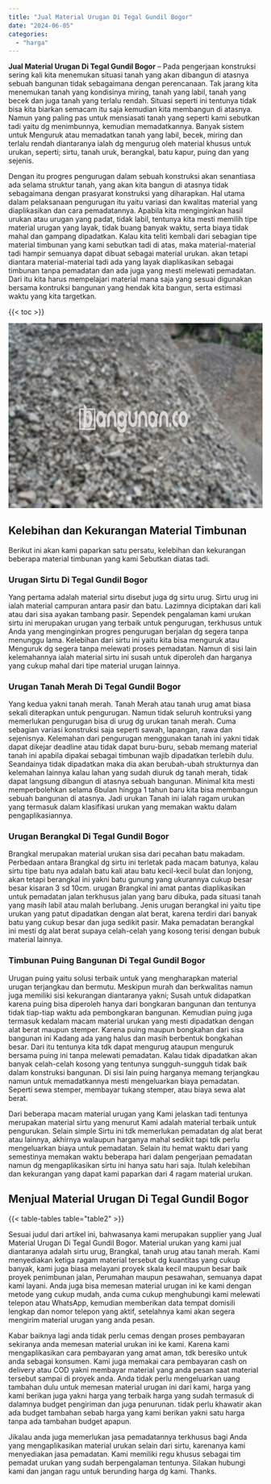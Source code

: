 ```yaml
---
title: "Jual Material Urugan Di Tegal Gundil Bogor"
date: "2024-06-05"
categories: 
  - "harga"
---
```


**Jual Material Urugan Di Tegal Gundil Bogor** – Pada pengerjaan konstruksi sering kali kita menemukan situasi tanah yang akan dibangun di atasnya sebuah bangunan tidak sebagaimana dengan perencanaan. Tak jarang kita menemukan tanah yang kondisinya miring, tanah yang labil, tanah yang becek dan juga tanah yang terlalu rendah. Situasi seperti ini tentunya tidak bisa kita biarkan semacam itu saja kemudian kita membangun di atasnya. Namun yang paling pas untuk mensiasati tanah yang seperti kami sebutkan tadi yaitu dg menimbunnya, kemudian memadatkannya. Banyak sistem untuk Menguruk atau memadatkan tanah yang labil, becek, miring dan terlalu rendah diantaranya ialah dg mengurug oleh material khusus untuk urukan, seperti; sirtu, tanah uruk, berangkal, batu kapur, puing dan yang sejenis.

Dengan itu progres pengurugan dalam sebuah konstruksi akan senantiasa ada selama struktur tanah, yang akan kita bangun di atasnya tidak sebagaimana dengan prasyarat konstruksi yang diharapkan. Hal utama dalam pelaksanaan pengurugan itu yaitu variasi dan kwalitas material yang diaplikasikan dan cara pemadatannya. Apabila kita menginginkan hasil urukan atau urugan yang padat, tidak labil, tentunya kita mesti memilih tipe material urugan yang layak, tidak buang banyak waktu, serta biaya tidak mahal dan gampang dipadatkan. Kalau kita teliti kembali dari sebagian tipe material timbunan yang kami sebutkan tadi di atas, maka material-material tadi hampir semuanya dapat dibuat sebagai material urukan. akan tetapi diantara material-material tadi ada yang layak diaplikasikan sebagai timbunan tanpa pemadatan dan ada juga yang mesti melewati pemadatan. Dari itu kita harus mempelajari material mana saja yang sesuai digunakan bersama kontruksi bangunan yang hendak kita bangun, serta estimasi waktu yang kita targetkan.

{{< toc >}}

![Jual Material Urugan Di Tegal Gundil Bogor](/images/jual-urugan-17.png)

## Kelebihan dan Kekurangan Material Timbunan

Berikut ini akan kami paparkan satu persatu, kelebihan dan kekurangan beberapa material timbunan yang kami Sebutkan diatas tadi.

### Urugan Sirtu Di Tegal Gundil Bogor

Yang pertama adalah material sirtu disebut juga dg sirtu urug. Sirtu urug ini ialah material campuran antara pasir dan batu. Lazimnya diciptakan dari kali atau dari sisa ayakan tambang pasir. Sependek pengalaman kami urukan sirtu ini merupakan urugan yang terbaik untuk pengurugan, terkhusus untuk Anda yang menginginkan progres pengurugan berjalan dg segera tanpa menunggu lama. Kelebihan dari sirtu ini yaitu kita bisa menguruk atau Menguruk dg segera tanpa melewati proses pemadatan. Namun di sisi lain kelemahannya ialah material sirtu ini susah untuk diperoleh dan harganya yang cukup mahal dari tipe material urugan lainnya.

### Urugan Tanah Merah Di Tegal Gundil Bogor

Yang kedua yakni tanah merah. Tanah Merah atau tanah urug amat biasa sekali diterapkan untuk pengurugan. Namun tidak seluruh kontruksi yang memerlukan pengurugan bisa di urug dg urukan tanah merah. Cuma sebagian variasi konstruksi saja seperti sawah, lapangan, rawa dan sejenisnya. Kelemahan dari pengurugan menggunakan tanah ini yakni tidak dapat dikejar deadline atau tidak dapat buru-buru, sebab memang material tanah ini apabila dipakai sebagai timbunan wajib dipadatkan terlebih dulu. Seandainya tidak dipadatkan maka dia akan berubah-ubah strukturnya dan kelemahan lainnya kalau lahan yang sudah diuruk dg tanah merah, tidak dapat langsung dibangun di atasnya sebuah bangunan. Minimal kita mesti memperbolehkan selama 6bulan hingga 1 tahun baru kita bisa membangun sebuah bangunan di atasnya. Jadi urukan Tanah ini ialah ragam urukan yang termasuk dalam klasifikasi urukan yang memakan waktu dalam pengaplikasiannya.

### Urugan Berangkal Di Tegal Gundil Bogor

Brangkal merupakan material urukan sisa dari pecahan batu makadam. Perbedaan antara Brangkal dg sirtu ini terletak pada macam batunya, kalau sirtu tipe batu nya adalah batu kali atau batu kecil-kecil bulat dan lonjong, akan tetapi berangkal ini yakni batu gunung yang ukurannya cukup besar besar kisaran 3 sd 10cm. urugan Brangkal ini amat pantas diaplikasikan untuk pemadatan jalan terkhusus jalan yang baru dibuka, pada situasi tanah yang masih labil atau malah berlubang. Jenis urugan berangkal ini yaitu tipe urukan yang patut dipadatkan dengan alat berat, karena terdiri dari banyak batu yang cukup besar dan juga sedikit pasir. Maka pemadatan berangkal ini mesti dg alat berat supaya celah-celah yang kosong terisi dengan bubuk material lainnya.

### Timbunan Puing Bangunan Di Tegal Gundil Bogor

Urugan puing yaitu solusi terbaik untuk yang mengharapkan material urugan terjangkau dan bermutu. Meskipun murah dan berkwalitas namun juga memiliki sisi kekurangan diantaranya yakni; Susah untuk didapatkan karena puing bisa diperoleh hanya dari bongkaran bangunan dan tentunya tidak tiap-tiap waktu ada pembongkaran bangunan. Kemudian puing juga termasuk kedalam macam material urukan yang mesti dipadatkan dengan alat berat maupun stemper. Karena puing maupun bongkahan dari sisa bangunan ini Kadang ada yang halus dan masih berbentuk bongkahan besar. Dari itu tentunya kita tdk dapat mengurug ataupun menguruk bersama puing ini tanpa melewati pemadatan. Kalau tidak dipadatkan akan banyak celah-celah kosong yang tentunya sungguh-sungguh tidak baik dalam konstruksi bangunan. Di sisi lain puing harganya memang terjangkau namun untuk memadatkannya mesti mengeluarkan biaya pemadatan. Seperti sewa stemper, membayar tukang stemper, atau biaya sewa alat berat.

Dari beberapa macam material urugan yang Kami jelaskan tadi tentunya merupakan material sirtu yang menurut Kami adalah material terbaik untuk pengurukan. Selain simple Sirtu ini tdk memerlukan pemadatan dg alat berat atau lainnya, akhirnya walaupun harganya mahal sedikit tapi tdk perlu mengeluarkan biaya untuk pemadatan. Selain itu hemat waktu dari yang semestinya memakan waktu beberapa hari dalam pengerjaan pemadatan namun dg mengaplikasikan sirtu ini hanya satu hari saja. Itulah kelebihan dan kekurangan yang dapat kami paparkan dari 4 ragam material urukan.

## Menjual Material Urugan Di Tegal Gundil Bogor

{{< table-tables table="table2" >}}

Sesuai judul dari artikel ini, bahwasanya kami merupakan supplier yang Jual Material Urugan Di Tegal Gundil Bogor. Material urukan yang kami jual diantaranya adalah sirtu urug, Brangkal, tanah urug atau tanah merah. Kami menyediakan ketiga ragam material tersebut dg kuantitas yang cukup banyak, kami juga biasa melayani proyek skala kecil maupun besar baik proyek penimbunan jalan, Perumahan maupun pesawahan, semuanya dapat kami layani. Anda juga bisa memesan material urugan ini ke kami dengan metode yang cukup mudah, anda cuma cukup menghubungi kami melewati telepon atau WhatsApp, kemudian memberikan data tempat domisili lengkap dan nomor telepon yang aktif, setelahnya kami akan segera mengirim material urugan yang anda pesan.

Kabar baiknya lagi anda tidak perlu cemas dengan proses pembayaran sekiranya anda memesan material urukan ini ke kami. Karena kami mengaplikasikan cara pembayaran yang amat aman, tdk beresiko untuk anda sebagai konsumen. Kami juga memakai cara pembayaran cash on delivery atau COD yakni membayar material yang anda pesan saat material tersebut sampai di proyek anda. Anda tidak perlu mengeluarkan uang tambahan dulu untuk memesan material urugan ini dari kami, harga yang kami berikan juga yakni harga yang terbaik harga yang sudah termasuk di dalamnya budget pengiriman dan juga penurunan. tidak perlu khawatir akan ada budget tambahan sebab harga yang kami berikan yakni satu harga tanpa ada tambahan budget apapun.

Jikalau anda juga memerlukan jasa pemadatannya terkhusus bagi Anda yang mengaplikasikan material urukan selain dari sirtu, karenanya kami menyediakan jasa pemadatan. Kami memiliki regu khusus sebagai tim pemadat urukan yang sudah berpengalaman tentunya. Silakan hubungi kami dan jangan ragu untuk berunding harga dg kami. Thanks.

